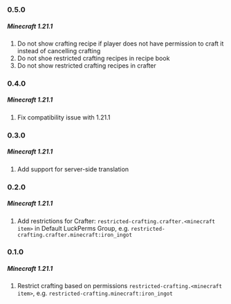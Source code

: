 ### 0.5.0
##### Minecraft 1.21.1

1) Do not show crafting recipe if player does not have permission to craft it instead of cancelling crafting
2) Do not shoe restricted crafting recipes in recipe book
3) Do not show restricted crafting recipes in crafter

### 0.4.0
##### Minecraft 1.21.1

1) Fix compatibility issue with 1.21.1

### 0.3.0
##### Minecraft 1.21.1

1) Add support for server-side translation

### 0.2.0
##### Minecraft 1.21.1

1) Add restrictions for Crafter: `restricted-crafting.crafter.<minecraft item>` in Default LuckPerms Group, e.g. `restricted-crafting.crafter.minecraft:iron_ingot`

### 0.1.0
##### Minecraft 1.21.1

1) Restrict crafting based on permissions `restricted-crafting.<minecraft item>`, e.g. `restricted-crafting.minecraft:iron_ingot`
